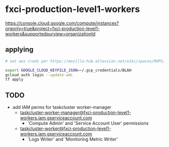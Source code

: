 # fxci-production-level1-workers

https://console.cloud.google.com/compute/instances?orgonly=true&project=fxci-production-level1-workers&supportedpurview=organizationId

## applying

```bash
# set aws creds per https://mozilla-hub.atlassian.net/wiki/spaces/ROPS/pages/1052606564/Using+Terraform+with+AWS+SSO

export GOOGLE_CLOUD_KEYFILE_JSON=~/.gcp_credentials/BLAH
gcloud auth login --update-adc
tf apply
```

## TODO

- add IAM perms for taskcluster worker-manager
  - taskcluster-worker-manager@fxci-production-level1-workers.iam.gserviceaccount.com
    - 'Compute Admin' and 'Service Account User' permissions
  - taskcluster-worker@fxci-production-level1-workers.iam.gserviceaccount.com
    - 'Logs Writer' and 'Monitoring Metric Writer'